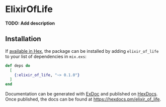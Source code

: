 # ElixirOfLife

**TODO: Add description**

## Installation

If [available in Hex](https://hex.pm/docs/publish), the package can be installed
by adding `elixir_of_life` to your list of dependencies in `mix.exs`:

```elixir
def deps do
  [
    {:elixir_of_life, "~> 0.1.0"}
  ]
end
```

Documentation can be generated with [ExDoc](https://github.com/elixir-lang/ex_doc)
and published on [HexDocs](https://hexdocs.pm). Once published, the docs can
be found at <https://hexdocs.pm/elixir_of_life>.

